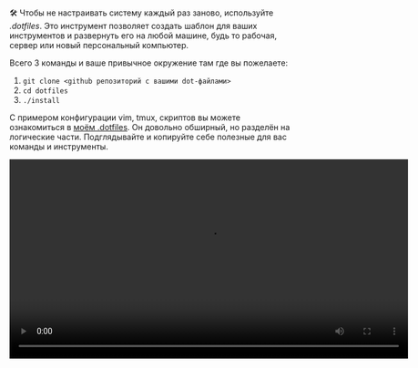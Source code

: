 🛠 Чтобы не настраивать систему каждый раз заново, используйте _.dotfiles_. Это инструмент позволяет создать шаблон для ваших инструментов и развернуть его на любой машине, будь то рабочая, сервер или новый персональный компьютер.

Всего 3 команды и ваше привычное окружение там где вы пожелаете:

1. `git clone <github репозиторий с вашими dot-файлами>`
2. `cd dotfiles`
3. `./install`

С примером конфигурации vim, tmux, скриптов вы можете ознакомиться в [моём .dotfiles](https://github.com/anatoly-kor/dotfiles). Он довольно обширный, но разделён на логическиe части. Подглядывайте и копируйте себе полезные для вас команды и инструменты.

<video controls width="700">
  <source src="video/example.mp4" type="video/mp4">
</video>
